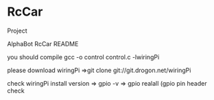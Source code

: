 # RcCar
Project

AlphaBot RcCar README

you should compile 
gcc -o control control.c -lwiringPi

please download wiringPi
=>git clone git://git.drogon.net/wiringPi

check wiringPi install version
=> gpio -v
=> gpio realall (gpio pin header check
